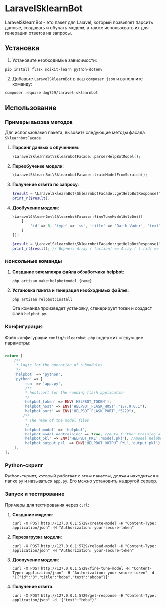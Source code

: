 # LaravelSklearnBot

LaravelSklearnBot - это пакет для Laravel, который позволяет парсить данные, создавать и обучать модели, а также использовать их для генерации ответов на запросы.

## Установка

1. Установите необходимые зависимости:

```
pip install flask scikit-learn python-dotenv
```

2. Добавьте `LaravelSklearnBot` в ваш `composer.json` и выполните команду:

```
composer require dog729/laravel-sklearnbot
```

## Использование

### Примеры вызова методов

Для использования пакета, вызовите следующие методы фасада `SklearnbotFacade`:

1. **Парсинг данных с обучением**:
    ```php
    \LaravelSklearnBot\SklearnbotFacade::parserHelpBotModel();
    ```

2. **Переобучение модели**:
    ```php
    \LaravelSklearnBot\SklearnbotFacade::trainModelFromScratch();
    ```

3. **Получение ответа по запросу**:
    ```php
    $result = \LaravelSklearnBot\SklearnbotFacade::getHelpBotResponse('hi');
    print_r($result);
    ```

4. **Дообучение модели**:
    ```php
    \LaravelSklearnBot\SklearnbotFacade::fineTuneModelHelpBot([
        [
            'id' => 8, 'type' => 'sw', 'title' => 'Darth Vader', 'text' => 'Anakin pam pam',
        ]
    ]);

    $result = \LaravelSklearnBot\SklearnbotFacade::getHelpBotResponse('Darth Vader');
    print_r($result); // Вернет: Array ( [action] => Array ( ) [id] => 8 [text] => Anakin pam pam [type] => sw )
    ```

### Консольные команды

1. **Создание экземпляра файла обработчика helpbot**:

    ```
    php artisan make:helpbotmodel {name}
    ```

2. **Установка пакета и генерация необходимых файлов**:

    ```
    php artisan helpbot:install
    ```

    Эта команда произведет установку, сгенерирует токен и создаст файл `helpbot.py`.

### Конфигурация

Файл конфигурации `config/sklearnbot.php` содержит следующие параметры:

```php

return [
    /**
     * logic for the operation of submodules
     */
    'helpbot' => 'python', 
    'python' => [
        'run' => 'app.py',
         /**
         * host:port for the running flash application
         */
        'helpbot_token' => ENV('HELPBOT_TOKEN'),
        'helpbot_host' => ENV('HELPBOT_FLASK_HOST',"127.0.0.1"),
        'helpbot_port' => ENV('HELPBOT_FLASK_PORT',"5729"),
        /**
         * The name of the model files
         */
        'helpbot_model' => 'helpbot',
        'helpbot_model_addtraining' => true, //auto further training of the model
        'helpbot_pkl' => ENV('HELPBOT_PKL','model.pkl'), //model helpbot
        'helpbot_output_pkl' => ENV('HELPBOT_OUTPUT_PKL','output.pkl'), //model helpbot database
    ],
];
```

### Python-скрипт

Python-скрипт, который работает с этим пакетом, должен находиться в папке `py` и называться `app.py`. Его можно установить на другой сервер.

### Запуск и тестирование

Примеры для тестирования через `curl`:

1. **Создание модели**:
    ```
    curl -X POST http://127.0.0.1:5729/create-model -H "Content-Type: application/json" -H "Authorization: your-secure-token"
    ```

2. **Перезагрузка модели**:
    ```
    curl -X POST http://127.0.0.1:5729/reload-model -H "Content-Type: application/json" -H "Authorization: your-secure-token"
    ```

3. **Доопучение модели**:
    ```
    curl -X POST http://127.0.0.1:5729/fine-tune-model -H "Content-Type: application/json" -H "Authorization: your-secure-token" -d '[{"id":"3","title":"boba","text":"aboba"}]'
    ```

4. **Получение ответа**:
    ```
    curl -X POST http://127.0.0.1:5729/get-response -H "Content-Type: application/json" -d '{"text":"boba"}'
    ```

